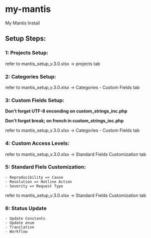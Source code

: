 ﻿# my-mantis
My Mantis Install

## Setup Steps: 

### 1: Projects Setup:
refer to mantis_setup_v.3.0.xlsx -> projects tab

### 2: Categories Setup:
refer to mantis_setup_v.3.0.xlsx -> Categories - Custom Fields tab

### 3: Custom Fields Setup:

<strong>Don't forget UTF-8 enconding on custom_strings_inc.php</strong>

<strong>Don't forget break; on french in custom_strings_inc.php</strong>

refer to mantis_setup_v.3.0.xlsx -> Categories - Custom Fields tab

### 4: Custom Access Levels:
refer to mantis_setup_v.3.0.xlsx -> Standard Fields Customization tab


### 5: Standard Fiels Customization:
    - Reproducibility => Cause
    - Resolution => Hotline Action
    - Severity => Request Type
refer to mantis_setup_v.3.0.xlsx -> Standard Fields Customization tab

### 6: Status Update
    - Update Constants
    - Update enum
    - Translation
    - Workflow
